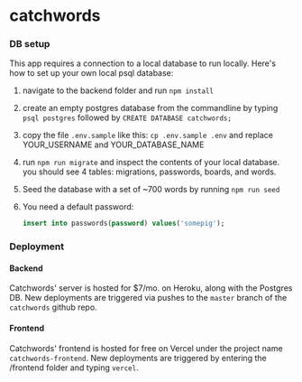 # catchwords

### DB setup
This app requires a connection to a local database to run locally. Here's how to
set up your own local psql database:

1. navigate to the backend folder and run `npm install`

2. create an empty postgres database from the commandline by typing
   `psql postgres` followed by `CREATE DATABASE catchwords;`

3. copy the file `.env.sample` like this: `cp .env.sample .env` and
   replace YOUR_USERNAME and YOUR_DATABASE_NAME

4. run `npm run migrate` and inspect the contents of your local
   database. you should see 4 tables: migrations, passwords, boards, and
   words.

5. Seed the database with a set of ~700 words by running `npm run seed`

6. You need a default password:
   ```sql
   insert into passwords(password) values('somepig');
   ```

### Deployment
#### Backend
Catchwords' server is hosted for $7/mo. on Heroku, along with the Postgres DB. New deployments are triggered via pushes to the `master` branch of the `catchwords` github repo.

#### Frontend
Catchwords' frontend is hosted for free on Vercel under the project name `catchwords-frontend`. New deployments are triggered by entering the /frontend folder and typing `vercel`.


